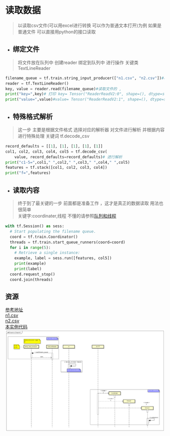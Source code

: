 # 读取数据 
> 以读取csv文件(可以用excel进行转换 可以作为普通文本打开)为例  如果是普通文件 可以直接用python的接口读取

- ## 绑定文件
>  将文件放在队列中 创建reader 绑定到队列中 进行操作
> 关键类 TextLineReader
``` python
filename_queue = tf.train.string_input_producer(["n1.csv", "n2.csv"])#将文件扔进管道里面
reader = tf.TextLineReader()
key, value = reader.read(filename_queue)#读取文件的 ,
print("key=",key)# 打印 key= Tensor("ReaderReadV2:0", shape=(), dtype=string)
print("value=",value)#value= Tensor("ReaderReadV2:1", shape=(), dtype=string)
```

- ## 特殊格式解析 
> 这一步 主要是根据文件格式 选择对应的解析器 对文件进行解析 并根据内容进行特殊处理
> 关键词  tf.decode_csv
```python
record_defaults = [[1], [1], [1], [1], [1]]
col1, col2, col3, col4, col5 = tf.decode_csv(
    value, record_defaults=record_defaults)# 进行解析
print("c1-5=",col1," ",col2," ",col3," ",col4," ",col5)
features = tf.stack([col1, col2, col3, col4])
print("f=",features)
```

- ## 读取内容 
> 终于到了最关键的一步 前面都是准备工作 ，这才是真正的数据读取 用法也很简单   
> 关键字:coordinater,线程 不懂的请参照[队列和线程](https://github.com/TFStudents/Tensorflow/tree/master/BaseLearn/threads)
```python
with tf.Session() as sess:
  # Start populating the filename queue.
  coord = tf.train.Coordinator()
  threads = tf.train.start_queue_runners(coord=coord)
  for i in range(5):
    # Retrieve a single instance:
    example, label = sess.run([features, col5])
    print(example)
    print(label)
  coord.request_stop()
  coord.join(threads)
```

## 资源
[参考地址](https://www.tensorflow.org/programmers_guide/reading_data)   
[n1.csv](n1.csv)   
[n2.csv](n2.csv)   
[本实例代码](read_data.py) 
![流程图](create_data.png)
